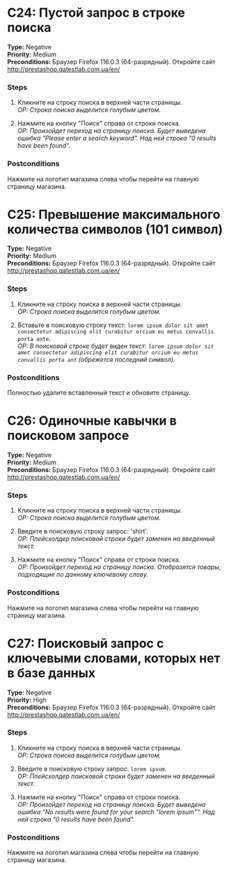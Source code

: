 # C24: Пустой запрос в строке поиска

**Type:** Negative  
**Priority:** Medium  
**Preconditions:** Браузер Firefox 116.0.3 (64-разрядный). Откройте сайт http://prestashop.qatestlab.com.ua/en/ 

### Steps
1. Кликните на строку поиска в верхней части страницы.  
*ОР: Строка поиска выделится голубым цветом.*

2. Нажмите на кнопку "Поиск" справа от строки поиска.  
*ОР: Произойдет переход на страницу поиска. Будет выведена ошибка "Please enter a search keyword". Над ней строка "0 results have been found".*

### Postconditions
Нажмите на логотип магазина слева чтобы перейти на главную страницу магазина. 

# C25: Превышение максимального количества символов (101 символ)

**Type:** Negative  
**Priority:** Medium  
**Preconditions:** Браузер Firefox 116.0.3 (64-разрядный). Откройте сайт http://prestashop.qatestlab.com.ua/en/ 

### Steps
1. Кликните на строку поиска в верхней части страницы.  
*ОР: Строка поиска выделится голубым цветом.*

2. Вставьте в поисковую строку текст: `lorem ipsum dolor sit amet consectetur adipiscing elit curabitur orcium eu metus convallis porta ante`.  
*ОР: В поисковой строке будет виден текст: `lorem ipsum dolor sit amet consectetur adipiscing elit curabitur orcium eu metus convallis porta ant` (обрежется последний символ).*

### Postconditions
Полностью удалите вставленный текст и обновите страницу.

# C26: Одиночные кавычки в поисковом запросе

**Type:** Negative  
**Priority:** Medium  
**Preconditions:** Браузер Firefox 116.0.3 (64-разрядный). Откройте сайт http://prestashop.qatestlab.com.ua/en/ 

### Steps
1. Кликните на строку поиска в верхней части страницы.  
*ОР: Строка поиска выделится голубым цветом.*

2. Введите в поисковую строку запрос: 'shirt'.  
*ОР: Плейсхолдер поисковой строки будет заменен на введенный текст.*

3. Нажмите на кнопку "Поиск" справа от строки поиска.  
*ОР: Произойдет переход на страницу поиска. Отобразятся товары, подходящие по данному ключевому слову.*

### Postconditions
Нажмите на логотип магазина слева чтобы перейти на главную страницу магазина. 


# C27: Поисковый запрос с ключевыми словами, которых нет в базе данных

**Type:** Negative  
**Priority:** High  
**Preconditions:** Браузер Firefox 116.0.3 (64-разрядный). Откройте сайт http://prestashop.qatestlab.com.ua/en/ 

### Steps
1. Кликните на строку поиска в верхней части страницы.  
*ОР: Строка поиска выделится голубым цветом.*

2. Введите в поисковую строку запрос: `lorem ipsum`.  
*ОР: Плейсхолдер поисковой строки будет заменен на введенный текст.*

3. Нажмите на кнопку "Поиск" справа от строки поиска.  
*ОР: Произойдет переход на страницу поиска. Будет выведена ошибка "No results were found for your search "lorem ipsum"". Над ней строка "0 results have been found".*

### Postconditions
Нажмите на логотип магазина слева чтобы перейти на главную страницу магазина. 